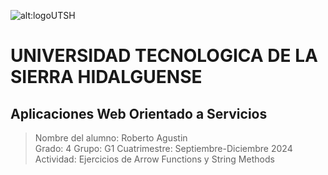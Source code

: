 ![alt:logoUTSH](https://utsh.edu.mx/wp-content/uploads/2021/01/utsh_logo.jpg)
# UNIVERSIDAD TECNOLOGICA DE LA SIERRA HIDALGUENSE

## Aplicaciones Web Orientado a Servicios

>Nombre del alumno: Roberto Agustin  
>Grado: 4 
>Grupo: G1
>Cuatrimestre: Septiembre-Diciembre 2024
>Actividad: Ejercicios de Arrow Functions y String Methods

